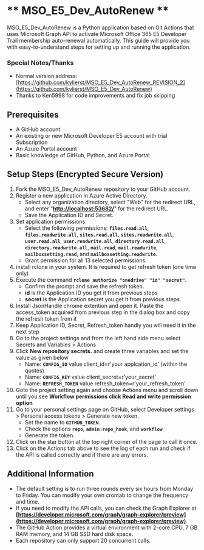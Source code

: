 # ** MSO_E5_Dev_AutoRenew  ** 

MSO_E5_Dev_AutoRenew is a Python application based on Git Actions that uses Microsoft Graph API to activate Microsoft Office 365 E5 Developer Trail membership auto-renewal automatically. This guide will provide you with easy-to-understand steps for setting up and running the application.

###  Special Notes/Thanks ###
* Normal version address: [https://github.com/kylierst/MSO_E5_Dev_AutoRenew_REVISION_2](https://github.com/kylierst/MSO_E5_Dev_AutoRenew)
* Thanks to Ken5998 for code improvements and fix job skipping

## **Prerequisites**

- A GitHub account
- An existing or new Microsoft Developer E5 account with trial Subscription
- An Azure Portal account
- Basic knowledge of GitHub, Python, and Azure Portal

##  **Setup Steps (Encrypted Secure Version)**

1. Fork the MSO_E5_Dev_AutoRenew repository to your GitHub account.
2. Register a new application in Azure Active Directory.
    - Select any organization directory, select "Web" for the redirect URL, and enter "**[http://localhost:53682/](http://localhost:53682/)**" for the redirect URL.
    - Save the Application ID and Secret.
3. Set application permissions.
    - Select the following permissions: **`files.read.all`**, **`files.readwrite.all`**, **`sites.read.all`**, **`sites.readwrite.all`**, **`user.read.all`**, **`user.readwrite.all`**, **`directory.read.all`**, **`directory.readwrite.all`**, **`mail.read`**, **`mail.readwrite`**, **`mailboxsetting.read`**, and **`mailboxsetting.readwrite`**.
    - Grant permission for all 13 selected permissions.
4. install rclone in your system. It is required to get refresh token (one time only)
5. Execute the command **`rclone authorize "onedrive" "id" "secret"`**.
    - Confirm the prompt and save the refresh token.
    - **id** is the Application ID you get it from previous steps
    - **secret** is the Application secret you get it from previous steps
6. Install JsonHandle chrome extention and open it. Paste the access_token acquired from previous step in the dialog box and copy the refresh token from it
7. Keep Application ID, Secret, Refresh_token handly you will need it in the next step
8. Go to the project settings and from the left hand side menu select Secrets and Variables > Actions
9. Click **New repository secrets.** and create three variables and set the value as given below
    - Name: **`CONFIG_ID`** value client_id=r'your applcation_id' (within the quotes)
    - Name: **`CONFIG_KEY`** value client_secret=r'your_secret'
    - Name: **`REFRESH_TOKEN`** value refresh_token=r'your_refresh_token'
10. Goto the project setting again and choose Actions menu and scroll down until you see **Workflow permissions click Read and write permission option**
11. Go to your personal settings page on GitHub, select Developer settings > Personal access tokens > Generate new token.
    - Set the name to **`GITHUB_TOKEN`**.
    - Check the options **`repo`**, **`admin:repo_hook`**, and **`workflow`**.
    - Generate the token.
12. Click on the star button at the top right corner of the page to call it once.
13. Click on the Actions tab above to see the log of each run and check if the API is called correctly and if there are any errors.

## **Additional Information**

- The default setting is to run three rounds every six hours from Monday to Friday. You can modify your own crontab to change the frequency and time.
- If you need to modify the API calls, you can check the Graph Explorer at **[https://developer.microsoft.com/graph/graph-explorer/preview](https://developer.microsoft.com/graph/graph-explorer/preview)**.
- The GitHub Action provides a virtual environment with 2-core CPU, 7 GB RAM memory, and 14 GB SSD hard disk space.
- Each repository can only support 20 concurrent calls.
